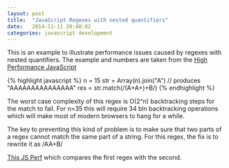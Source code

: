 ```yaml
---
layout: post
title:  "JavaScript Regexes with nested quantifiers"
date:   2014-11-11 20:48:02
categories: javascript development
---
```


This is an example to illustrate performance issues caused by regexes with nested quantifiers. The example and numbers are taken from the [High Performance JavaScript][high-performance-js]

{% highlight javascript %}
n = 15
str = Array(n).join("A") // produces "AAAAAAAAAAAAAAA"
res = str.match(/(A+A+)+B/)
{% endhighlight %}

The worst case complexity of this regex is O(2^n) backtracking steps for the match to fail. 
For n=35 this will require 34 bln backtracking operations which will make most of modern browsers to hang for a while.

The key to preventing this kind of problem is to make sure that two parts of a regex cannot match the same part of a string. For this regex, the fix is to rewrite it as /AA+B/


[This JS Perf][js-perf-link] which compares the first regex with the second. 




[high-performance-js]: http://www.amazon.com/Performance-JavaScript-Faster-Application-Interfaces/dp/059680279X
[js-perf-link]: http://jsperf.com/regex-with-nested-quantifiers
